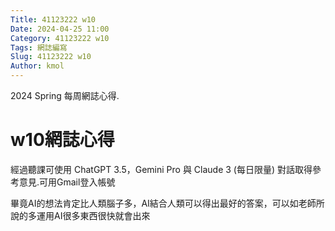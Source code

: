 ```yaml
---
Title: 41123222 w10
Date: 2024-04-25 11:00
Category: 41123222 w10
Tags: 網誌編寫
Slug: 41123222 w10
Author: kmol
---
```

  
2024 Spring 每周網誌心得.

<!-- PELICAN_END_SUMMARY -->

# w10網誌心得
經過聽課可使用 ChatGPT 3.5，Gemini Pro 與 Claude 3 (每日限量) 對話取得參考意見.可用Gmail登入帳號

畢竟AI的想法肯定比人類腦子多，AI結合人類可以得出最好的答案，可以如老師所說的多運用AI很多東西很快就會出來



